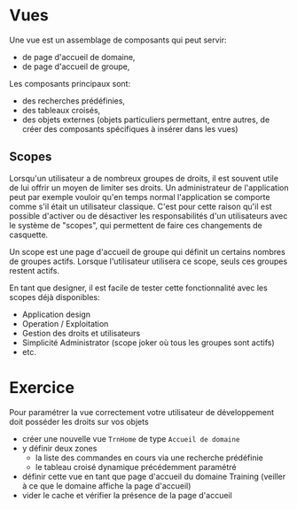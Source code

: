 Vues
====================

Une vue est un assemblage de composants qui peut servir:
- de page d'accueil de domaine,
- de page d'accueil de groupe,

Les composants principaux sont:
- des recherches prédéfinies,
- des tableaux croisés,
- des objets externes (objets particuliers permettant, entre autres, de créer des composants spécifiques à insérer dans les vues)

Scopes
---------------------------

Lorsqu'un utilisateur a de nombreux groupes de droits, il est souvent utile de lui offrir un moyen de limiter ses droits. Un administrateur de l'application peut par exemple vouloir qu'en temps normal l'application se comporte comme s'il était un utilisateur classique. C'est pour cette raison qu'il est possible d'activer ou de désactiver les responsabilités d'un utilisateurs avec le système de "scopes", qui permettent de faire ces changements de casquette.

Un scope est une page d'accueil de groupe qui définit un certains nombres de groupes actifs. Lorsque l'utilisateur utilisera ce scope, seuls ces groupes restent actifs.

En tant que designer, il est facile de tester cette fonctionnalité avec les scopes déjà disponibles:
- Application design
- Operation / Exploitation
- Gestion des droits et utilisateurs
- Simplicité Administrator (scope joker où tous les groupes sont actifs)
- etc.


Exercice
====================

<div class="error">Pour paramétrer la vue correctement votre utilisateur de développement doit posséder les droits sur vos objets</div>

- créer une nouvelle vue `TrnHome` de type `Accueil de domaine`
- y définir deux zones
    - la liste des commandes en cours via une recherche prédéfinie
    - le tableau croisé dynamique précédemment paramétré
- définir cette vue en tant que page d'accueil du domaine Training (veiller à ce que le domaine affiche la page d'accueil)
- vider le cache et vérifier la présence de la page d'accueil
